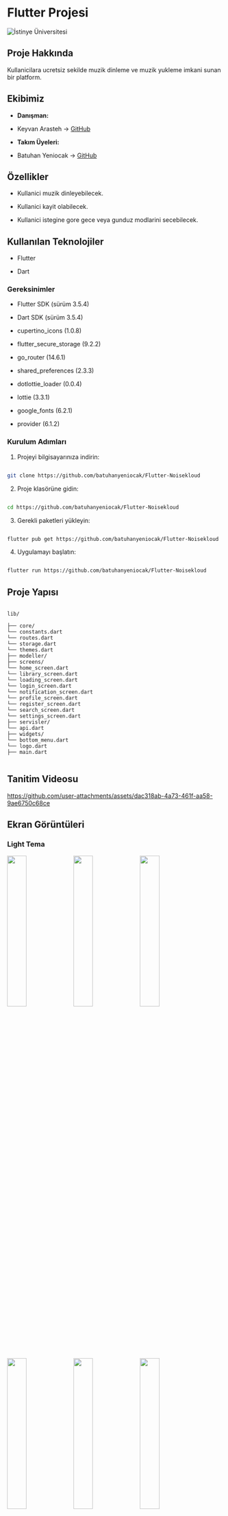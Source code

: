 
# Flutter Projesi
 
![İstinye Üniversitesi](https://www.unitededucation.com/linklogoch/istinye-university-logo.png)
 
## Proje Hakkında

Kullanicilara ucretsiz sekilde muzik dinleme ve muzik yukleme imkani sunan bir platform.

  

## Ekibimiz

-  **Danışman:**  
- Keyvan Arasteh -> [GitHub](https://github.com/keyvanarasteh)


-  **Takım Üyeleri:**

- Batuhan Yeniocak -> [GitHub](https://github.com/batuhanyeniocak)

  

## Özellikler

- Kullanici muzik dinleyebilecek.

- Kullanici kayit olabilecek.

- Kullanici istegine gore gece veya gunduz modlarini secebilecek.

  
## Kullanılan Teknolojiler

- Flutter

- Dart

  
### Gereksinimler

- Flutter SDK (sürüm 3.5.4)

- Dart SDK (sürüm 3.5.4)

- cupertino_icons (1.0.8)

- flutter_secure_storage (9.2.2)

- go_router (14.6.1)

- shared_preferences (2.3.3)

- dotlottie_loader (0.0.4)

- lottie (3.3.1)

- google_fonts (6.2.1)

- provider (6.1.2)


### Kurulum Adımları

1. Projeyi bilgisayarınıza indirin:

```bash

git clone https://github.com/batuhanyeniocak/Flutter-Noisekloud

```

  
2. Proje klasörüne gidin:

```bash

cd https://github.com/batuhanyeniocak/Flutter-Noisekloud

```

  
3. Gerekli paketleri yükleyin:

```bash

flutter pub get https://github.com/batuhanyeniocak/Flutter-Noisekloud

```

  
4. Uygulamayı başlatın:

```bash

flutter run https://github.com/batuhanyeniocak/Flutter-Noisekloud

```
  

## Proje Yapısı

```

lib/

├── core/
└── constants.dart
└── routes.dart
└── storage.dart
└── themes.dart
├── modeller/
├── screens/
└── home_screen.dart
└── library_screen.dart
└── loading_screen.dart
└── login_screen.dart
└── notification_screen.dart
└── profile_screen.dart
└── register_screen.dart
└── search_screen.dart
└── settings_screen.dart
├── servisler/
└── api.dart
├── widgets/
└── bottom_menu.dart
└── logo.dart
├── main.dart


```


## Tanitim Videosu

https://github.com/user-attachments/assets/dac318ab-4a73-461f-aa58-9ae6750c68ce


## Ekran Görüntüleri

### Light Tema

<img src="https://github.com/batuhanyeniocak/Flutter-Noisekloud/blob/main/assets/images/screenshots/lightTheme/homeScreen_SS.png?raw=true" width=30% height=30%>
<img src="https://github.com/batuhanyeniocak/Flutter-Noisekloud/blob/main/assets/images/screenshots/lightTheme/searchScreen_SS.png?raw=true" width=30% height=30%>
<img src="https://github.com/batuhanyeniocak/Flutter-Noisekloud/blob/main/assets/images/screenshots/lightTheme/libraryScreen_SS.png?raw=true" width=30% height=30%>
<img src="https://github.com/batuhanyeniocak/Flutter-Noisekloud/blob/main/assets/images/screenshots/lightTheme/notificationScreen_SS.png?raw=true" width=30% height=30%>
<img src="https://github.com/batuhanyeniocak/Flutter-Noisekloud/blob/main/assets/images/screenshots/lightTheme/loginScreen_SS.png?raw=true" width=30% height=30%>
<img src="https://github.com/batuhanyeniocak/Flutter-Noisekloud/blob/main/assets/images/screenshots/lightTheme/registerScreen_SS.png?raw=true" width=30% height=30%>
<img src="https://github.com/batuhanyeniocak/Flutter-Noisekloud/blob/main/assets/images/screenshots/lightTheme/settingsScreen_SS.png?raw=true" width=30% height=30%>
<img src="https://github.com/batuhanyeniocak/Flutter-Noisekloud/blob/main/assets/images/screenshots/lightTheme/profileScreen_SS.png?raw=true" width=30% height=30%>

### Dark Tema

<img src="https://github.com/batuhanyeniocak/Flutter-Noisekloud/blob/main/assets/images/screenshots/darkTheme/homeScreen_SS.png?raw=true" width=30% height=30%>
<img src="https://github.com/batuhanyeniocak/Flutter-Noisekloud/blob/main/assets/images/screenshots/darkTheme/searchScreen_SS.png?raw=true" width=30% height=30%>
<img src="https://github.com/batuhanyeniocak/Flutter-Noisekloud/blob/main/assets/images/screenshots/darkTheme/libraryScreen_SS.png?raw=true" width=30% height=30%>
<img src="https://github.com/batuhanyeniocak/Flutter-Noisekloud/blob/main/assets/images/screenshots/darkTheme/notificationScreen_SS.png?raw=true" width=30% height=30%>
<img src="https://github.com/batuhanyeniocak/Flutter-Noisekloud/blob/main/assets/images/screenshots/darkTheme/loginScreen_SS.png?raw=true" width=30% height=30%>
<img src="https://github.com/batuhanyeniocak/Flutter-Noisekloud/blob/main/assets/images/screenshots/darkTheme/registerScreen_SS.png?raw=true" width=30% height=30%>
<img src="https://github.com/batuhanyeniocak/Flutter-Noisekloud/blob/main/assets/images/screenshots/darkTheme/settingsScreen_SS.png?raw=true" width=30% height=30%>
<img src="https://github.com/batuhanyeniocak/Flutter-Noisekloud/blob/main/assets/images/screenshots/darkTheme/profileScreen_SS.png?raw=true" width=30% height=30%>


  
## Projeye Katkı Sağlama

1. Projeyi forklayın

2. Yeni bir dal oluşturun (`git checkout -b ozellik/YeniOzellik`)

3. Değişikliklerinizi kaydedin (`git commit -m 'Yeni özellik eklendi'`)

4. Dalınıza gönderin (`git push origin ozellik/YeniOzellik`)

5. Pull Request oluşturun

  
## Lisans

MIT kapsamında lisanslanmıştır. Daha fazla bilgi için `LICENSE` dosyasını inceleyebilirsiniz.

  
## İletişim

- Proje Bağlantısı: [https://github.com/batuhanyeniocak/Flutter-Noisekloud]

- İstinye Üniversitesi: [https://www.istinye.edu.tr/](https://www.istinye.edu.tr/)

  
## Teşekkürler

- İstinye Üniversitesi'ne destekleri için teşekkür ederiz

- Keyvan hocamiza sonsuz tesekkurlerimizi sunuyoruz.
